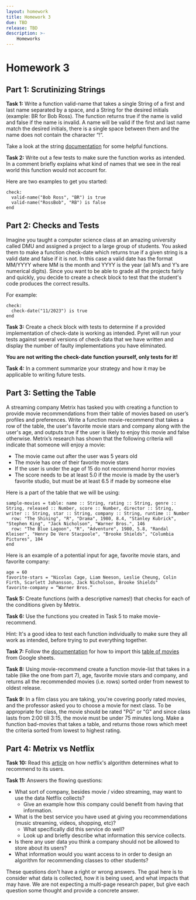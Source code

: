 ```yaml
---
layout: homework
title: Homework 3
due: TBD
release: TBD
description: >-
    Homeworks
---
```


# Homework 3 

## Part 1: Scrutinizing Strings
**Task 1:** 
Write a function valid-name that takes a single String of a first and last name separated by a space, and a String for the desired initials (example: BR for Bob Ross). The function returns true if the name is valid and false if the name is invalid. A name will be valid if the first and last name match the desired initials, there is a single space between them and the name does not contain the character “!”. 

Take a look at the string [documentation](https://www.pyret.org/docs/latest/strings.html) for some helpful functions.  

**Task 2:** 
Write out a few tests to make sure the function works as intended. In a comment briefly explains what kind of names that we see in the real world this function would not account for. 

Here are two examples to get you started:
```
check:
  valid-name("Bob Ross", "BR") is true
  valid-name("RossBob", "RB") is false
end
```


## Part 2: Checks and Tests  
Imagine you taught a computer science class at an amazing university called DMU and assigned a project to a large group of students. You asked them to make a function check-date which returns true if a given string is a valid date and false if it is not. In this case a valid date has the format MM/YYYY where MM is the month and YYYY is the year (all M’s and Y’s are numerical digits). Since you want to be able to grade all the projects fairly and quickly, you decide to create a check block to test that the student's code produces the correct results. 

For example:
```
check:
  check-date("11/2023") is true
end 
```

**Task 3:**
Create a check block with tests to determine if a provided implementation of check-date is working as intended. Pyret will run your tests against several versions of check-data that we have written and display the number of faulty implementations you have eliminated. 

**You are not writing the check-date function yourself, only tests for it!**

**Task 4:**
In a comment summarize your strategy and how it may be applicable to writing future tests. 


## Part 3: Setting the Table
A streaming company Metrix has tasked you with creating a function to provide movie recommendations from their table of movies based on user’s profiles and preferences. Write a function movie-recommend that takes a row of the table, the user's favorite movie stars and company along with the user's age, and outputs true if the user is likely to enjoy this movie and false otherwise. Metrix’s research has shown that the following criteria will indicate that someone will enjoy a movie:

- The movie came out after the user was 5 years old
- The movie has one of their favorite movie stars 
- If the user is under the age of 15 do not recommend horror movies 
- The score needs to be at least 5.0 if the movie is made by the user’s favorite studio, but must be at least 6.5 if made by someone else


Here is a part of the table that we will be using:
```
sample-movies = table: name :: String, rating :: String, genre :: String, released :: Number, score :: Number, director :: String, writer :: String, star :: String, company :: String, runtime :: Number
  row: "The Shining", "R", "Drama",	1980, 8.4, "Stanley Kubrick", "Stephen King", "Jack Nicholson", "Warner Bros.", 146	
  row: "The Blue Lagoon", "R", "Adventure", 1980, 5.8, "Randal Kleiser", "Henry De Vere Stacpoole", "Brooke Shields", "Columbia Pictures", 104
end 
```

Here is an example of a potential input for age, favorite movie stars, and favorite company: 
```
age = 60
favorite-stars = "Nicolas Cage, Liam Neeson, Leslie Cheung, Colin Firth, Scarlett Johansson, Jack Nicholson, Brooke Shields" 
favorite-company = “Warner Bros.”
```

**Task 5:**
Create functions (with a descriptive names!) that checks for each of the conditions given by Metrix. 

**Task 6:**
Use the functions you created in Task 5 to make movie-recommend. 

Hint: It's a good idea to test each function individually to make sure they all work as intended, before trying to put everything together. 

**Task 7:**
Follow the [documentation](https://www.pyret.org/docs/latest/tables.html#%28part._s~3atables~3aloading%29) for how to import this [table of movies](https://docs.google.com/spreadsheets/d/1j2HqFMM8aW3O48NOYlYmEO3J6Pl44RBrLc_irGcZRxU/edit#gid=2114051096) from Google sheets.

**Task 8:**
Using movie-recommend create a function movie-list that takes in a table (like the one from part 7), age, favorite movie stars and company, and returns all the recommended movies (i.e. rows) sorted order from newest to oldest release.  

**Task 9:**
In a film class you are taking, you're covering poorly rated movies, and the professor asked you to choose a movie for next class. To be appropriate for class, the movie should be rated "PG" or "G" and since class lasts from 2:00 till 3:15, the movie must be under 75 minutes long. Make a function bad-movies that takes a table, and returns those rows which meet the criteria sorted from lowest to highest rating.  


## Part 4: Metrix vs Netflix

**Task 10:**
Read this [article](https://www.wired.com/2013/08/qq-netflix-algorithm/) on how netflix's algorithm determines what to recommend to its users.

**Task 11:**
Answers the flowing questions:
- What sort of company, besides movie / video streaming, may want to use the data Netflix collects?
    - Give an example how this company could benefit from having that information.        
- What is the best service you have used at giving you recommendations (music streaming, videos, shopping, etc)?
    - What specifically did this service do well?
	- Look up and briefly describe what information this service collects.
- Is there any user data you think a company should not be allowed to store about its users? 
- What information would you want access to in order to design an algorithm for recommending classes to other students? 

These questions don't have a right or wrong answers. The goal here is to consider what data is collected, how it is being used, and what impacts that may have. We are not expecting a multi-page research paper, but give each question some thought and provide a concrete answer. 